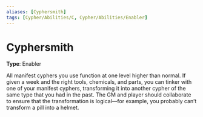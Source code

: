 ```yaml
---
aliases: [Cyphersmith]
tags: [Cypher/Abilities/C, Cypher/Abilities/Enabler]
---
```


# Cyphersmith

**Type**: Enabler

All manifest cyphers you use function at one level higher than normal. If given a week and the right tools, chemicals, and parts, you can tinker with one of your manifest cyphers, transforming it into another cypher of the same type that you had in the past. The GM and player should collaborate to ensure that the transformation is logical—for example, you probably can’t transform a pill into a helmet.
